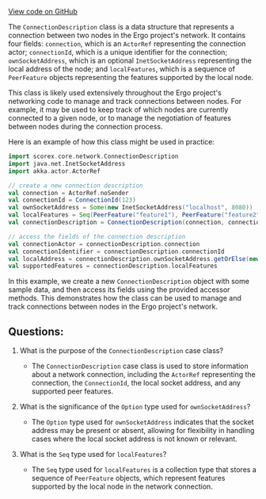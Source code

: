 [View code on GitHub](https://github.com/ergoplatform/ergo/src/main/scala/scorex/core/network/ConnectionDescription.scala)

The `ConnectionDescription` class is a data structure that represents a connection between two nodes in the Ergo project's network. It contains four fields: `connection`, which is an `ActorRef` representing the connection actor; `connectionId`, which is a unique identifier for the connection; `ownSocketAddress`, which is an optional `InetSocketAddress` representing the local address of the node; and `localFeatures`, which is a sequence of `PeerFeature` objects representing the features supported by the local node.

This class is likely used extensively throughout the Ergo project's networking code to manage and track connections between nodes. For example, it may be used to keep track of which nodes are currently connected to a given node, or to manage the negotiation of features between nodes during the connection process.

Here is an example of how this class might be used in practice:

```scala
import scorex.core.network.ConnectionDescription
import java.net.InetSocketAddress
import akka.actor.ActorRef

// create a new connection description
val connection = ActorRef.noSender
val connectionId = ConnectionId(123)
val ownSocketAddress = Some(new InetSocketAddress("localhost", 8080))
val localFeatures = Seq(PeerFeature("feature1"), PeerFeature("feature2"))
val connectionDescription = ConnectionDescription(connection, connectionId, ownSocketAddress, localFeatures)

// access the fields of the connection description
val connectionActor = connectionDescription.connection
val connectionIdentifier = connectionDescription.connectionId
val localAddress = connectionDescription.ownSocketAddress.getOrElse(new InetSocketAddress("localhost", 0))
val supportedFeatures = connectionDescription.localFeatures
``` 

In this example, we create a new `ConnectionDescription` object with some sample data, and then access its fields using the provided accessor methods. This demonstrates how the class can be used to manage and track connections between nodes in the Ergo project's network.
## Questions: 
 1. What is the purpose of the `ConnectionDescription` case class?
    - The `ConnectionDescription` case class is used to store information about a network connection, including the `ActorRef` representing the connection, the `ConnectionId`, the local socket address, and any supported peer features.

2. What is the significance of the `Option` type used for `ownSocketAddress`?
    - The `Option` type used for `ownSocketAddress` indicates that the socket address may be present or absent, allowing for flexibility in handling cases where the local socket address is not known or relevant.

3. What is the `Seq` type used for `localFeatures`?
    - The `Seq` type used for `localFeatures` is a collection type that stores a sequence of `PeerFeature` objects, which represent features supported by the local node in the network connection.